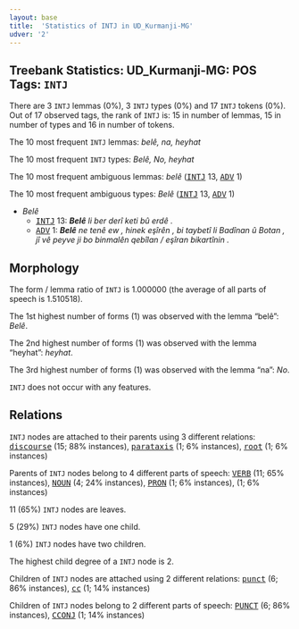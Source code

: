 ```yaml
---
layout: base
title:  'Statistics of INTJ in UD_Kurmanji-MG'
udver: '2'
---
```


## Treebank Statistics: UD_Kurmanji-MG: POS Tags: `INTJ`

There are 3 `INTJ` lemmas (0%), 3 `INTJ` types (0%) and 17 `INTJ` tokens (0%).
Out of 17 observed tags, the rank of `INTJ` is: 15 in number of lemmas, 15 in number of types and 16 in number of tokens.

The 10 most frequent `INTJ` lemmas: <em>belê, na, heyhat</em>

The 10 most frequent `INTJ` types:  <em>Belê, No, heyhat</em>

The 10 most frequent ambiguous lemmas: <em>belê</em> (<tt><a href="kmr_mg-pos-INTJ.html">INTJ</a></tt> 13, <tt><a href="kmr_mg-pos-ADV.html">ADV</a></tt> 1)

The 10 most frequent ambiguous types:  <em>Belê</em> (<tt><a href="kmr_mg-pos-INTJ.html">INTJ</a></tt> 13, <tt><a href="kmr_mg-pos-ADV.html">ADV</a></tt> 1)


* <em>Belê</em>
  * <tt><a href="kmr_mg-pos-INTJ.html">INTJ</a></tt> 13: <em><b>Belê</b> li ber derî keti bû erdê .</em>
  * <tt><a href="kmr_mg-pos-ADV.html">ADV</a></tt> 1: <em><b>Belê</b> ne tenê ew , hinek eşîrên , bi taybetî li Badînan û Botan , jî vê peyve ji bo binmalên qebîlan / eşîran bikartînin .</em>

## Morphology

The form / lemma ratio of `INTJ` is 1.000000 (the average of all parts of speech is 1.510518).

The 1st highest number of forms (1) was observed with the lemma “belê”: <em>Belê</em>.

The 2nd highest number of forms (1) was observed with the lemma “heyhat”: <em>heyhat</em>.

The 3rd highest number of forms (1) was observed with the lemma “na”: <em>No</em>.

`INTJ` does not occur with any features.


## Relations

`INTJ` nodes are attached to their parents using 3 different relations: <tt><a href="kmr_mg-dep-discourse.html">discourse</a></tt> (15; 88% instances), <tt><a href="kmr_mg-dep-parataxis.html">parataxis</a></tt> (1; 6% instances), <tt><a href="kmr_mg-dep-root.html">root</a></tt> (1; 6% instances)

Parents of `INTJ` nodes belong to 4 different parts of speech: <tt><a href="kmr_mg-pos-VERB.html">VERB</a></tt> (11; 65% instances), <tt><a href="kmr_mg-pos-NOUN.html">NOUN</a></tt> (4; 24% instances), <tt><a href="kmr_mg-pos-PRON.html">PRON</a></tt> (1; 6% instances),  (1; 6% instances)

11 (65%) `INTJ` nodes are leaves.

5 (29%) `INTJ` nodes have one child.

1 (6%) `INTJ` nodes have two children.

The highest child degree of a `INTJ` node is 2.

Children of `INTJ` nodes are attached using 2 different relations: <tt><a href="kmr_mg-dep-punct.html">punct</a></tt> (6; 86% instances), <tt><a href="kmr_mg-dep-cc.html">cc</a></tt> (1; 14% instances)

Children of `INTJ` nodes belong to 2 different parts of speech: <tt><a href="kmr_mg-pos-PUNCT.html">PUNCT</a></tt> (6; 86% instances), <tt><a href="kmr_mg-pos-CCONJ.html">CCONJ</a></tt> (1; 14% instances)


